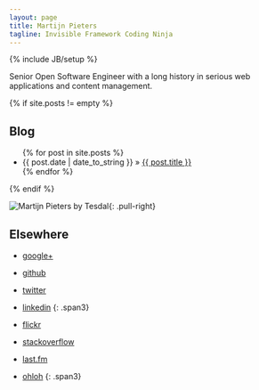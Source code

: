 ```yaml
---
layout: page
title: Martijn Pieters
tagline: Invisible Framework Coding Ninja
---
```

{% include JB/setup %}

Senior Open Software Engineer with a long history in serious web applications and content management.

{% if site.posts != empty %}
## Blog

<ul class="posts">
  {% for post in site.posts %}
    <li><span>{{ post.date | date_to_string }}</span> &raquo; <a href="{{ BASE_PATH }}{{ post.url }}">{{ post.title }}</a></li>
  {% endfor %}
</ul>
{% endif %}

![Martijn Pieters by Tesdal](https://farm2.staticflickr.com/1288/1275693477_a6a44b743e_q.jpg){: .pull-right}

## Elsewhere

 * [google+](https://plus.google.com/102702654953333047001)
 * [github](https://github.com/mjpieters)
 * [twitter](http://twitter.com/zopatista)
 * [linkedin](http://www.linkedin.com/in/zopatista)
 {: .span3}

 * [flickr](http://www.flickr.com/people/51101465@N00/)
 * [stackoverflow](http://stackoverflow.com/users/100297/martijn-pieters)
 * [last.fm](http://www.last.fm/user/mjpieters)
 * [ohloh](https://www.ohloh.net/accounts/mjpieters)
 {: .span3}
